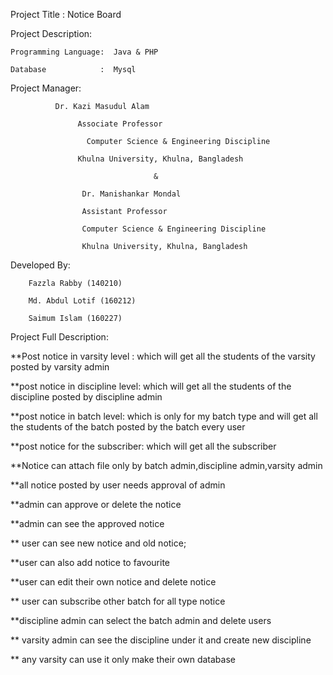 Project Title : Notice Board

Project Description:

	Programming Language:  Java & PHP
  
	Database            :  Mysql

Project Manager: 
		      
		      Dr. Kazi Masudul Alam

	               Associate Professor
                 
                     Computer Science & Engineering Discipline
                 
	               Khulna University, Khulna, Bangladesh 
                 
				                    &
                            
		            Dr. Manishankar Mondal
                
		            Assistant Professor
                
		            Computer Science & Engineering Discipline
                
		            Khulna University, Khulna, Bangladesh


Developed By: 

		Fazzla Rabby (140210)
    
		Md. Abdul Lotif (160212) 
    
		Saimum Islam (160227)

Project Full Description:

**Post notice in varsity level :  which will get all the students of the varsity posted by varsity admin

**post notice in discipline level: which will get all the students of the discipline posted by discipline admin

**post notice in batch level: which is only for my batch type and  will get all the students of the batch posted by the batch every user

**post notice for the subscriber: which will get all the subscriber

**Notice can attach file only by batch admin,discipline admin,varsity admin

**all notice posted by user needs approval of admin

**admin can approve or delete the notice

**admin can see the approved notice

** user can see new notice and old notice;

**user can  also add notice to favourite

**user can edit their own notice and  delete notice

** user can subscribe other batch for all type notice

**discipline admin can select the batch admin and delete users

** varsity admin can see the discipline under it and create new discipline

** any varsity can use it only make their own database

